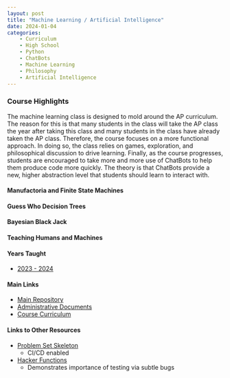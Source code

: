 ```yaml
---
layout: post
title: "Machine Learning / Artificial Intelligence"
date: 2024-01-04
categories:
    - Curriculum
    - High School
    - Python
    - ChatBots
    - Machine Learning
    - Philosophy
    - Artificial Intelligence
---
```


### Course Highlights

The machine learning class is designed to mold around the AP curriculum. The
reason for this is that many students in the class will take the AP class the
year after taking this class and many students in the class have already taken
the AP class. Therefore, the course focuses on a more functional approach. In
doing so, the class relies on games, exploration, and philosophical discussion
to drive learning. Finally, as the course progresses, students are encouraged
to take more and more use of ChatBots to help them produce code more quickly.
The theory is that ChatBots provide a new, higher abstraction level that
students should learn to interact with.

#### Manufactoria and Finite State Machines

#### Guess Who Decision Trees

#### Bayesian Black Jack

#### Teaching Humans and Machines

#### Years Taught

- [2023 - 2024](https://github.com/holycrap872/ucls-ml-ai/tree/2023-2024)

#### Main Links

- [Main Repository](https://github.com/holycrap872/ucls-ml-ai)
- [Administrative Documents](https://github.com/holycrap872/ucls-ml-ai/tree/mainline/Administration)
- [Course Curriculum](https://github.com/holycrap872/ucls-ml-ai/tree/mainline/CourseMaterial)

#### Links to Other Resources

- [Problem Set Skeleton](https://gitlab.com/eric.rizzi/problem-set-skeleton)
    - CI/CD enabled
- [Hacker Functions](https://github.com/holycrap872/ucls-hacker-functions)
    - Demonstrates importance of testing via subtle bugs
